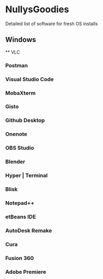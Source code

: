# NullysGoodies
Detailed list of software for fresh OS installs


## Windows
** VLC
### Postman
### Visual Studio Code
### MobaXterm
### Gisto
### Github Desktop
### Onenote
### OBS Studio
### Blender
### Hyper | Terminal
### Blisk
### Notepad++
### etBeans IDE
### AutoDesk Remake
### Cura
### Fusion 360
### Adobe Premiere
